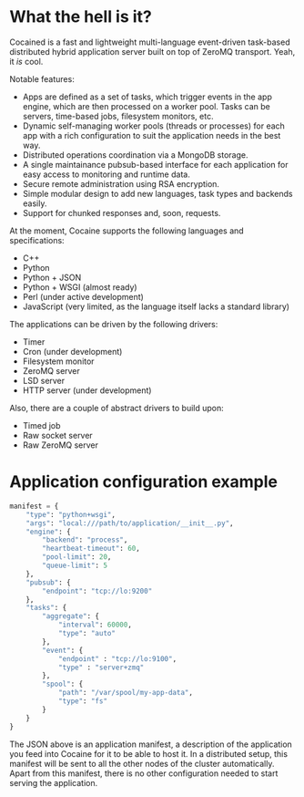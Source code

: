 What the hell is it?
====================

Cocained is a fast and lightweight multi-language event-driven task-based distributed
hybrid application server built on top of ZeroMQ transport. Yeah, it _is_ cool.

Notable features:

* Apps are defined as a set of tasks, which trigger events in the app engine, which are then processed on a worker pool. Tasks can be servers, time-based jobs, filesystem monitors, etc.
* Dynamic self-managing worker pools (threads or processes) for each app with a rich configuration to suit the application needs in the best way.
* Distributed operations coordination via a MongoDB storage.
* A single maintainance pubsub-based interface for each application for easy access to monitoring and runtime data.
* Secure remote administration using RSA encryption.
* Simple modular design to add new languages, task types and backends easily.
* Support for chunked responses and, soon, requests.

At the moment, Cocaine supports the following languages and specifications:

* C++
* Python
* Python + JSON
* Python + WSGI (almost ready)
* Perl (under active development)
* JavaScript (very limited, as the language itself lacks a standard library)

The applications can be driven by the following drivers:

* Timer
* Cron (under development)
* Filesystem monitor
* ZeroMQ server
* LSD server
* HTTP server (under development)

Also, there are a couple of abstract drivers to build upon:

* Timed job
* Raw socket server
* Raw ZeroMQ server

Application configuration example
=================================

```python
manifest = {
    "type": "python+wsgi",
    "args": "local:///path/to/application/__init__.py",
    "engine": {
        "backend": "process",
        "heartbeat-timeout": 60,
        "pool-limit": 20,
        "queue-limit": 5
    },
    "pubsub": {
        "endpoint": "tcp://lo:9200"
    },
    "tasks": {
        "aggregate": {
            "interval": 60000,
            "type": "auto"
        },
        "event": {
            "endpoint" : "tcp://lo:9100",
            "type" : "server+zmq"
        },
        "spool": {
            "path": "/var/spool/my-app-data",
            "type": "fs"
        }
    }
}
```

The JSON above is an application manifest, a description of the application you feed into Cocaine for it to be able to host it. In a distributed setup, this manifest will be sent to all the other nodes of the cluster automatically. Apart from this manifest, there is no other configuration needed to start serving the application.
